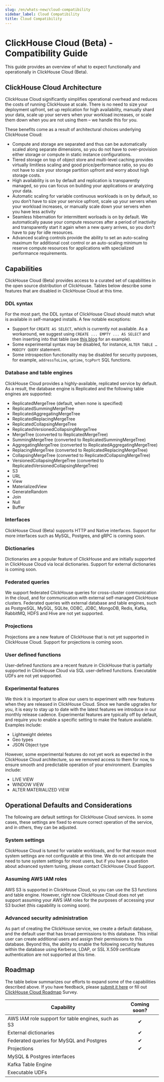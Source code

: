 ```yaml
---
slug: /en/whats-new/cloud-compatibility
sidebar_label: Cloud Compatibility
title: Cloud Compatibility
---
```


# ClickHouse Cloud (Beta) - Compatibility Guide

This guide provides an overview of what to expect functionally and operationally in ClickHouse Cloud (Beta). 

## ClickHouse Cloud Architecture
ClickHouse Cloud significantly simplifies operational overhead and reduces the costs of running ClickHouse at scale. There is no need to size your deployment upfront, set up replication for high availability, manually shard your data, scale up your servers when your workload increases, or scale them down when you are not using them – we handle this for you.  

These benefits come as a result of architectural choices underlying ClickHouse Cloud:
- Compute and storage are separated and thus can be automatically scaled along separate dimensions, so you do not have to over-provision either storage or compute in static instance configurations.
- Tiered storage on top of object store and multi-level caching provides virtually limitless scaling and good price/performance ratio, so you do not have to size your storage partition upfront and worry about high storage costs.
- High availability is on by default and replication is transparently managed, so you can focus on building your applications or analyzing your data.
- Automatic scaling for variable continuous workloads is on by default, so you don’t have to size your service upfront, scale up your servers when your workload increases, or manually scale down your servers when you have less activity
- Seamless hibernation for intermittent worloads is on by default. We automatically pause your compute resources after a period of inactivity and transparently start it again when a new query arrives, so you don’t have to pay for idle resources. 
- Advanced scaling controls provide the ability to set an auto-scaling maximum for additional cost control or an auto-scaling minimum to reserve compute resources for applications with specialized performance requirements. 

## Capabilities
ClickHouse Cloud (Beta) provides access to a curated set of capabilities in the open source distribution of ClickHouse. Tables below describe some features that are disabled in ClickHouse Cloud at this time. 

### DDL syntax
For the most part, the DDL syntax of ClickHouse Cloud should match what is available in self-managed installs. A few notable exceptions:
  - Support for `CREATE AS SELECT`, which is currently not available. As a workaround, we suggest using `CREATE ... EMPTY ... AS SELECT` and then inserting into that table (see [this blog](https://clickhouse.com/blog/getting-data-into-clickhouse-part-1) for an example).
  - Some experimental syntax may be disabled, for instance, `ALTER TABLE … MODIFY QUERY` statement.
  - Some introspection functionality may be disabled for security purposes, for example, `addressToLine`, `uptime`, `tcpPort` SQL functions.

### Database and table engines
ClickHouse Cloud provides a highly-available, replicated service by default. As a result, the database engine is Replicated and the following table engines are supported:
  - ReplicatedMergeTree (default, when none is specified)
  - ReplicatedSummingMergeTree
  - ReplicatedAggregatingMergeTree
  - ReplicatedReplacingMergeTree
  - ReplicatedCollapsingMergeTree
  - ReplicatedVersionedCollapsingMergeTree
  - MergeTree (converted to ReplicatedMergeTree)
  - SummingMergeTree (converted to ReplicatedSummingMergeTree)
  - AggregatingMergeTree (converted to ReplicatedAggregatingMergeTree)
  - ReplacingMergeTree (converted to ReplicatedReplacingMergeTree)
  - CollapsingMergeTree (converted to ReplicatedCollapsingMergeTree)
  - VersionedCollapsingMergeTree (converted to ReplicatedVersionedCollapsingMergeTree)
  - S3
  - URL
  - View
  - MaterializedView
  - GenerateRandom
  - Join
  - Null
  - Buffer

### Interfaces
ClickHouse Cloud (Beta) supports HTTP and Native interfaces. Support for more interfaces such as MySQL, Postgres, and gRPC is coming soon.

### Dictionaries
Dictionaries are a popular feature of ClickHouse and are initially supported in ClickHouse Cloud via local dictionaries. Support for external dictionaries is coming soon. 

### Federated queries
We support federated ClickHouse queries for cross-cluster communication in the cloud, and for communication with external self-managed ClickHouse clusters. Federated queries with external database and table engines, such as PostgreSQL, MySQL, SQLite, ODBC, JDBC, MongoDB, Redis, Kafka, RabbitMQ, HDFS and Hive are not yet supported.

### Projections
Projections are a new feature of ClickHouse that is not yet supported in ClickHouse Cloud. Support for projections is coming soon. 

### User defined functions
User-defined functions are a recent feature in ClickHouse that is partially supported in ClickHouse Cloud via SQL user-defined functions. Executable UDFs are not yet supported. 

### Experimental features
We think it is important to allow our users to experiment with new features when they are released in ClickHouse Cloud. Since we handle upgrades for you, it is easy to stay up to date with the latest features we introduce in our monthly release cadence. Experimental features are typically off by default, and require you to enable a specific setting to make the feature available. Examples include:
  - Lightweight deletes
  - Geo types
  - JSON Object type

  However, some experimental features do not yet work as expected in the ClickHouse Cloud architecture, so we removed access to them for now, to ensure smooth and predictable operation of your environment. Examples include:
  - LIVE VIEW
  - WINDOW VIEW
  - ALTER MATERIALIZED VIEW

## Operational Defaults and Considerations
The following are default settings for ClickHouse Cloud services. In some cases, these settings are fixed to ensure correct operation of the service, and in others, they can be adjusted. 

### System settings
ClickHouse Cloud is tuned for variable workloads, and for that reason most system settings are not configurable at this time. We do not anticipate the need to tune system settings for most users, but if you have a question about advanced system tuning, please contact ClickHouse Cloud Support. 

### Assuming AWS IAM roles
AWS S3 is supported in ClickHouse Cloud, so you can use the S3 functions and table engine. However, right now ClickHouse Cloud does not yet support assuming your AWS IAM roles for the purposes of accessing your S3 bucket (this capability is coming soon).

### Advanced security administration
As part of creating the ClickHouse service, we create a default database, and the default user that has broad permissions to this database. This initial user can create additional users and assign their permissions to this database. Beyond this, the ability to enable the following security features within the database using Kerberos, LDAP, or SSL X.509 certificate authentication are not supported at this time.

## Roadmap
The table below summarizes our efforts to expand some of the capabilities described above. If you have feedback, please [submit it here](mailto:feedback@clickhouse.com) or fill out [ClickHouse Cloud Roadmap](https://www.google.com/url?q=https://docs.google.com/forms/d/1rzQtP3C1AnLQUjujdRLIBhqShljLA9XRI3c_SbSFOPU/edit&sa=D&source=docs&ust=1663266534678117&usg=AOvVaw3vHOPQgo6jY55OxhDvw1uD) Survey.

| Capability                                       | Coming soon? |
|--------------------------------------------------|:------------:|
|AWS IAM role support for table engines, such as S3| ✔            |
|External dictionaries                             | ✔            |
|Federated queries for MySQL and Postgres          | ✔            |
|Projections                                       | ✔            |
|MySQL & Postgres interfaces                       |              |
|Kafka Table Engine                                |              |
|Executable UDFs                                   |              |
